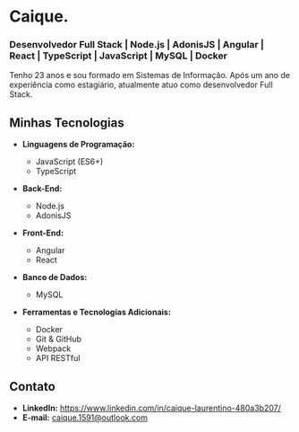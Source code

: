 # Caique.

### Desenvolvedor Full Stack | Node.js | AdonisJS | Angular | React | TypeScript | JavaScript | MySQL | Docker

Tenho 23 anos e sou formado em Sistemas de Informação. Após um ano de experiência como estagiário, atualmente atuo como desenvolvedor Full Stack.

## Minhas Tecnologias

- **Linguagens de Programação:** 
  - JavaScript (ES6+)
  - TypeScript

- **Back-End:**
  - Node.js
  - AdonisJS

- **Front-End:**
  - Angular
  - React
  
- **Banco de Dados:**
  - MySQL

- **Ferramentas e Tecnologias Adicionais:**
  - Docker
  - Git & GitHub
  - Webpack
  - API RESTful


## Contato
- **LinkedIn:** https://www.linkedin.com/in/caique-laurentino-480a3b207/
- **E-mail:** caique.1591@outlook.com
